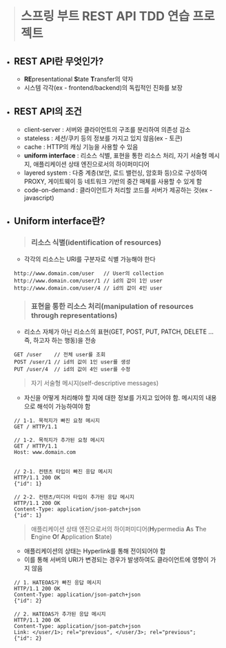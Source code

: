> # 스프링 부트 REST API TDD 연습 프로젝트

- ## REST API란 무엇인가?
  - **RE**presentational **S**tate **T**ransfer의 약자
  - 시스템 각각(ex - frontend/backend)의 독립적인 진화를 보장

- ## REST API의 조건
  - client-server         : 서버와 클라이언트의 구조를 분리하여 의존성 감소
  - stateless             : 세션/쿠키 등의 정보를 가지고 있지 않음(ex - 토큰)
  - cache                 : HTTP의 캐싱 기능을 사용할 수 있음
  - **uniform interface** : 리소스 식별, 표현을 통한 리소스 처리, 자기 서술형 메시지, 애플리케이션 상태 엔진으로서의 하이퍼미디어
  - layered system        : 다중 계층(보안, 로드 밸런싱, 암호화 등)으로 구성하여 PROXY, 게이트웨이 등 네트워크 기반의 중간 매체를 사용할 수 있게 함
  - code-on-demand        : 클라이언트가 처리할 코드를 서버가 제공하는 것(ex - javascript)

- ## Uniform interface란?
  > ### 리소스 식별(identification of resources)
  - 각각의 리소스는 URI를 구분자로 식별 가능해야 한다
  ```
  http://www.domain.com/user   // User의 collection
  http://www.domain.com/user/1 // id의 값이 1인 user
  http://www.domain.com/user/4 // id의 값이 4인 user
  ```
  
  > ### 표현을 통한 리소스 처리(manipulation of resources through representations)
  - 리소스 자체가 아닌 리소스의 표현(GET, POST, PUT, PATCH, DELETE ... 즉, 하고자 하는 행동)을 전송
  ```
  GET /user    // 전체 user를 조회
  POST /user/1 // id의 값이 1인 user를 생성
  PUT /user/4  // id의 값이 4인 user를 수정
  ```
  
  > 자기 서술형 메시지(self-descriptive messages)
  - 자신을 어떻게 처리해야 할 지에 대한 정보를 가지고 있어야 함. 메시지의 내용으로 해석이 가능하여야 함
  ```
  // 1-1. 목적지가 빠진 요청 메시지
  GET / HTTP/1.1
  
  // 1-2. 목적지가 추가된 요청 메시지
  GET / HTTP/1.1
  Host: www.domain.com
  
  
  // 2-1. 컨텐츠 타입이 빠진 응답 메시지
  HTTP/1.1 200 OK
  {"id": 1}
  
  // 2-2. 컨텐츠/미디어 타입이 추가된 응답 메시지
  HTTP/1.1 200 OK
  Content-Type: application/json-patch+json
  {"id": 1}
  ```
  
  > 애플리케이션 상태 엔진으로서의 하이퍼미디어(**H**ypermedia **A**s **T**he **E**ngine **O**f **A**pplication **S**tate)
  - 애플리케이션의 상태는 Hyperlink를 통해 전이되어야 함
  - 이를 통해 서버의 URI가 변경되는 경우가 발생하여도 클라이언트에 영향이 가지 않음
  ```
  // 1. HATEOAS가 빠진 응답 메시지
  HTTP/1.1 200 OK
  Content-Type: application/json-patch+json
  {"id": 2}
  
  // 2. HATEOAS가 추가된 응답 메시지
  HTTP/1.1 200 OK
  Content-Type: application/json-patch+json
  Link: </user/1>; rel="previous", </user/3>; rel="previous";
  {"id": 2}
  ```

